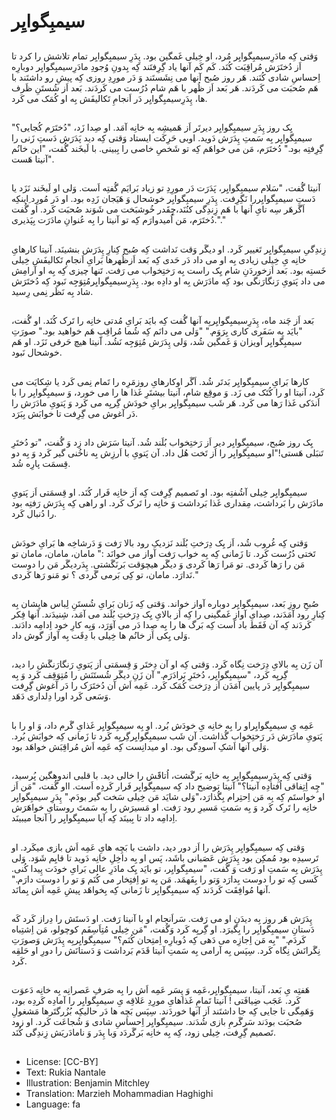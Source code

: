 # سیمبِگوایِر

##
وَقتی کِه مادَرِسیمبِگوایِر مُرد، او خِیلی غَمگین بود. پِدَرِ سیمبِگوایِر تمام تلاشش را کرد تا اَز دُختَرَش مُراقِبَت کُنَد. کَم کَم آنها یاد گِرِفتَند کِه بِدونِ وُجودِ مادَرِسیمبِگوایِر دوبارِه اِحساسِ شادی کُنَند. هَر روز صُبح آنها می نِشَستَند وَ دَر مورِدِ روزی کِه پیشِ رو داشتَند با هَم صُحبَت می کَردَند. هَر بَعد اَز ظُهر با هَم شام دُرُست می کَردَند. بَعد اَز شُستَنِ ظَرف ها، پِدَرِسیمبِگوایِر دَر اَنجامِ تَکالیفَش بِه او کُمَک می کَرد.

##
یِک روز پِدَرِ سیمبِگوایِر دیرتَر اَز هَمیشِه بِه خانِه آمَد. او صِدا زَد، "دُختَرَم کُجایی؟" سیمبِگوایِر بِه سَمتِ پِدَرَش دَوید. اوبی حَرِکَت ایستاد وَقتی کِه دید پَدَرَش دَستِ زَنی را گِرِفتِه بود." دُختَرَم، مَن می خواهَم کِه تو شَخصِ خاصی را بِبینی. با لَبخَند گُفت، "این خانُم آنیتا هَست".

##
آنیتا گُفت، "سَلام سیمبِگوایِر، پَدَرَت دَر مورِدِ تو زیاد بَرایَم گُفتِه اَست. وَلی او لَبخَند نَزَد یا دَستِ سیمبِگوایِررا نَگِرِفت. پِدَرِ سیمبِگوایِر خوشحال وَ هَیَجان زَدِه بود. او دَر مُورِد ِاینکِه اَگَرهَر سِه تایِ آنها با هَم زِندِگی کنُنَد،چِقَدر خُوشبَخت می شَوَند صُحبَت کَرد. او گُفت دُختَرَم، مَن اُمیدوارَم کِه تو آنیتا را بِه عُنوانِ مادَرَت بِپَذیری."."

##
زِندِگیِ سیمبِگوایِر تَغییر کَرد. او دیگَر وَقت نَداشت کِه صُبح کِنارِ پِدَرَش بنشینَد. آنیتا کارهایِ خانِه یِ خِیلی زیادی بِه او می داد دَر حَدی کِه بَعد اَزظُهرها بَرایِ اَنجامِ تَکالیفَش خِیلی خَستِه بود. بَعد اَزخوردَنِ شام یِک راست بِه رَختِخواب می رَفت. تَنها چیزی کِه بِه او آرامِش می داد پَتویِ رَنگارَنگی بود کِه مادَرَش بِه او دادِه بود. پِدَرِسیمبِگوایِرمُتِوَجِه نَبود کِه دُختَرَش شاد بِه نَظَر نِمی رِسید.

##
بَعد اَز چَند ماه، پِدَرِسیمبِگوایِربِه آنها گُفت کِه بایَد بَرایِ مُدتی خانِه را تَرک کُنَد. او گُفت، "بایَد بِه سَفَری کاری بِرَوَم." "وَلی می دانَم کِه شُما مُراقِبِ هَم خواهید بود." صورَتِ سیمبِگوایِر آویزان وَ غَمگین شُد، وَلی پِدَرَش مُتِوَجِه نَشُد. آنیتا هیچ حَرفی نَزَد. او هَم خوشحال نَبود.

##
کارها بَرایِ سیمبِگوایِر بَدتَر شُد. اَگَر اوکارهایِ روزمَرِه را تَمام نِمی کَرد یا شِکایَت می کَرد، آنیتا او را کُتَک می زَد. وَ موقِع شام، آنیتا بیشتَرِ غَذا ها را می خورد، وَ سیمبِگوایِر را با اَندَکی غَذا رَها می کَرد. هَر شَب سیمبِگوایِر برایِ خودَش گِریِه می کَرد وَ پَتویِ مادَرَش را دَر آغوش می گِرِفت تا خوابَش بِبَرَد.

##
یِک روز صُبح، سیمبِگوایِر دیر اَز رَختِخواب بُلَند شُد. آنیتا سَرَش داد زِد وَ گُفت، "تو دُختَرِ تَنبَلی هَستی!"او سیمبِگوایِر را اَز تَخت هُل داد. آن پَتویِ با اَرزِش بِه ناخُنی گیر کَرد وَ بِه دو قِسمَت پارِه شُد.

##
سیمبِگوایِر خِیلی آشُفتِه بود. او تَصمیم گِرِفت کِه اَز خانِه فَرار کُنَد. او قِسمَتی اَز پَتویِ مادَرَش را بَرداشت، مِقداری غَذا بَرداشت وَ خانِه را تَرک کَرد. او راهی کِه پِدَرَش رَفتِه بود را دُنبال کَرد.

##
وَقتی کِه غُروب شُد، اَز یِک دِرَختِ بُلَند نَزدیکِ رود بالا رَفت وَ دَرشاخِه ها بَرایِ خودَش تَختی دُرُست کَرد. تا زَمانی کِه بِه خواب رَفت آواز می خوانَد :" مامان، مامان، مامان تو مَن را رَها کَردی. تو مَرا رَها کَردی وَ دیگَر هیچوَقت بَرنَگَشتی. پِدَردیگَر مَن را دوست نَدارَد. مامان، تو کِی بَرمی گَردی ؟ تو مَنو رَها کَردی."

##
صُبحِ روزِ بَعد، سیمبِگوایِر دوباره آواز خواند. وَقتی کِه زَنان بَرایِ شُستَنِ لِباس هایِشان بِه کِنارِ رود آمَدَند، صِدایِ آوازِ غَمگینی را کِه اَز بالایِ یِک دِرَختِ بُلَند می آمَد، شِنیدَند. آنها فِکر کَردَند کِه آن فَقَط باد اَست کِه بَرگ ها را بِه صِدا دَر می آوَرَد، وَبِه کارِ خود اِدامِه دادَند. وَلی یِکی اَز خانُم ها خِیلی با دِقَت بِه آواز گوش داد.

##
آن زَن بِه بالایِ دِرَخت نِگاه کَرد. وَقتی کِه او آن دِختَر وَ قِسمَتی اَز پَتویِ رَنگارَنگَش را دید، گِریِه کَرد، "سیمبِگوایِر، دُختَرِ بَرادَرَم." آن زَنِ دیگَر شُستَنَش را مُتِوَقِف کَرد وَ بِه سیمبِگوایِر دَر پایین آمَدَن اَز دِرَخت کُمَک کَرد. عَمِه اَش آن دُختَرَک را دَر آغوش گِرِفت وَسَعی کَرد اورا دِلداری دَهَد.

##
عَمِه یِ سیمبِگوایِراو را بِه خانِه یِ خودَش بُرد. او بِه سیمبِگوایِر غَذایِ گَرم داد، وَ او را با پَتویِ مادَرَش دَر رَختِخواب گُذاشت. آن شَب سیمبِگوایِرگِریِه کَرد تا زَمانی کِه خوابَش بُرد. وَلی آنها اَشکِ آسودِگی بود. او میدانِست کِه عَمِه اَش مُراقِبَش خواهَد بود.

##
وَقتی کِه پِدَرِسیمبِگوایِر بِه خانِه بَرگَشت، اُتاقََش را خالی دید. با قلبی اندوهگین پُرسید، "چِه اِتِفاقی اُفتادِه آنیتا؟" آنیتا توضیح داد کِه سیمبِگوایِر فَرار کَردِه اَست. ااو گُفت، "مَن اَز او خواستَم کِه بِه مَن اِحتِرام بِگُذارَد،"وَلی شایَد مَن خِیلی سَخت گیر بودَم." پِدَرِ سیمبِگوایِر خانِه را تَرک کَرد وَ بِه سَمتِ مَسیرِ رود رَفت. او مَسیرَش را بِه سَمتَ روستایِ خواهَرَش اِدامِه داد تا بِبینَد کِه آیا سیمبِگوایِر را آنجا میبینَد.

##
وَقتی کِه سیمبِگوایِر پِدَرَش را اَز دور دید، داشت با بَچِه هایِ عَمِه اَش بازی میکَرد. او تَرسیدِه بود مُمکِن بود پِدَرَش عَصَبانی باشَد، پَس او بِه داخِلِ خانِه دَوید تا قایِم شَوَد. وَلی پِدَرَش بِه سَمتِ او رَفت وَ گُفت، "سیمبِگوایِر، تو بایَد یِک مادَرِ عالی بَرایِ خودَت پِیدا کُنی. کَسی کِه تو را دوست بِدارَد وَتو را بِفَهمَد. مَن بِه تو اِفتِخار می کُنَم وَ تو را دوست دارَم." آنها مُوافِقَت کَردَند کِه سیمبِگوایِر تا زَمانی کِه بِخواهَد پیشِ عَمِه اَش بِمانَد.

##
پِدَرَش هَر روز بِه دیدَنِ او می رَفت. سَراَنجام او با آنیتا رَفت. او دَستَش را دِراز کَرد کَه دَستانِ سیمبِگوایِر را بِگیرَد. او گِریِه کَرد وَگُفت، "مَن خِیلی مُتِاَسِفَم کوچولو، مَن اِشتِباه کَردَم." "بِه مَن اِجازِه می دَهی کِه دُوبارِه اِمتِحان کُنَم؟" سیمبِگوایِربِه پِدَرَش وَصورَتِ نِگَرانَش نِگاه کَرد. سِپَس بِه آرامی بِه سَمتِ آنیتا قَدَم بَرداشت وَ دَستانَش را دورِ او حَلقِه کَرد.

##
هَفتِه یِ بَعد، آنیتا، سیمبِگوایِر،عَمِه وَ پِسَر عَمِه اَش را بِه صَرفِ عَصرانِه بِه خانِه دَعوَت کَرد. عَجَب ضِیافَتی ! آنیتا تَمامِ غَذاهایِ مورِدِ عَلاقِه یِ سیمبِگوایِر را آمادِه کَردِه بود، وَهَمِگی تا جایی کِه جا داشتَند اَز آنها خوردَند. سِپَس بَچِه ها دَر حالیکِه بُزُرگتَرها مَشغولِ صُحبَت بودَند سَرگَرمِ بازی شُدَند. سیمبِگوایِر اِحساسِ شادی وَ شُجاعَت کَرد. او زود تَصمیم گِرِفت، خِیلی زود، کِه بِه خانِه بَرگَردَد وَبا پِدَر وَ نامادَریَش زِندِگی کُنَد.

##
* License: [CC-BY]
* Text: Rukia Nantale
* Illustration: Benjamin Mitchley
* Translation: Marzieh Mohammadian Haghighi
* Language: fa
